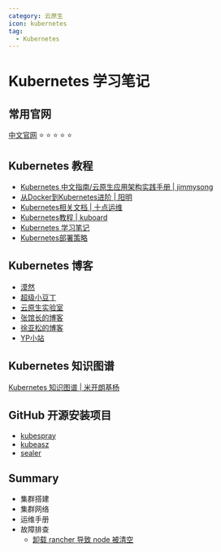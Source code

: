 ```yaml
---
category: 云原生
icon: kubernetes
tag:
  - Kubernetes
---
```


# Kubernetes 学习笔记

## 常用官网

[中文官网](https://kubernetes.io/zh/docs/home/) :star: :star: :star: :star: :star: 

## Kubernetes 教程

- [Kubernetes 中文指南/云原生应用架构实践手册 | jimmysong](https://jimmysong.io/kubernetes-handbook/)
- [从Docker到Kubernetes进阶 | 阳明](https://www.qikqiak.com/k8s-book/)
- [Kubernetes相关文档 | 十点运维](https://www.yuque.com/coolops/kubernetes)
- [ Kubernetes教程 | kuboard](https://kuboard.cn/learning/)
- [Kubernetes 学习笔记](https://www.huweihuang.com/kubernetes-notes/)
- [Kubernetes部署策略](https://github.com/ContainerSolutions/k8s-deployment-strategies)



## Kubernetes 博客

- [漠然](https://mritd.com/)
- [超级小豆丁](http://www.mydlq.club/about/menu/)
- [云原生实验室](https://fuckcloudnative.io/)
- [张馆长的博客](https://zhangguanzhang.github.io/)
- [徐亚松的博客](http://www.xuyasong.com/?page_id=1827)
- [YP小站](https://www.yp14.cn/tags/kubernetes/)



## Kubernetes 知识图谱

[Kubernetes 知识图谱 | 米开朗基杨](https://www.processon.com/view/link/5ac64532e4b00dc8a02f05eb#map)



## GitHub 开源安装项目

- [kubespray](https://github.com/kubernetes-sigs/kubespray)
- [kubeasz](https://github.com/easzlab/kubeasz)
- [sealer](https://github.com/alibaba/sealer)



## Summary

- 集群搭建
- 集群网络
- 运维手册
- 故障排查
  - [卸载 rancher 导致 node 被清空](delete-rancher-causing-node-disappear)


